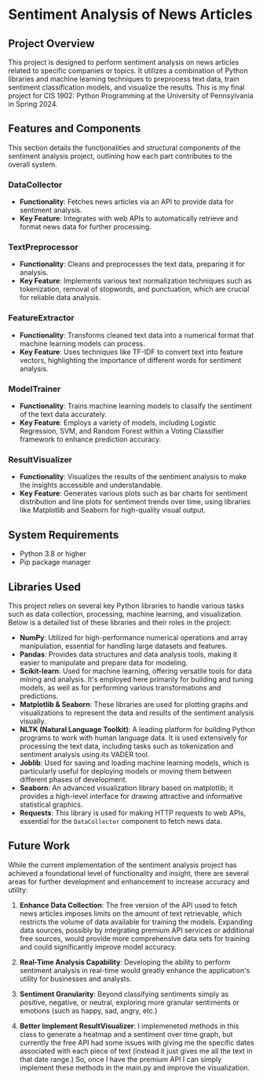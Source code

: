 # Sentiment Analysis of News Articles

## Project Overview
This project is designed to perform sentiment analysis on news articles related to specific companies or topics. It utilizes a combination of Python libraries and machine learning techniques to preprocess text data, train sentiment classification models, and visualize the results. This is my final project for CIS 1902: Python Programming at the University of Pennsylvania in Spring 2024.

## Features and Components

This section details the functionalities and structural components of the sentiment analysis project, outlining how each part contributes to the overall system.

### DataCollector
- **Functionality**: Fetches news articles via an API to provide data for sentiment analysis.
- **Key Feature**: Integrates with web APIs to automatically retrieve and format news data for further processing.

### TextPreprocessor
- **Functionality**: Cleans and preprocesses the text data, preparing it for analysis.
- **Key Feature**: Implements various text normalization techniques such as tokenization, removal of stopwords, and punctuation, which are crucial for reliable data analysis.

### FeatureExtractor
- **Functionality**: Transforms cleaned text data into a numerical format that machine learning models can process.
- **Key Feature**: Uses techniques like TF-IDF to convert text into feature vectors, highlighting the importance of different words for sentiment analysis.

### ModelTrainer
- **Functionality**: Trains machine learning models to classify the sentiment of the text data accurately.
- **Key Feature**: Employs a variety of models, including Logistic Regression, SVM, and Random Forest within a Voting Classifier framework to enhance prediction accuracy.

### ResultVisualizer
- **Functionality**: Visualizes the results of the sentiment analysis to make the insights accessible and understandable.
- **Key Feature**: Generates various plots such as bar charts for sentiment distribution and line plots for sentiment trends over time, using libraries like Matplotlib and Seaborn for high-quality visual output.

## System Requirements

- Python 3.8 or higher
- Pip package manager

## Libraries Used

This project relies on several key Python libraries to handle various tasks such as data collection, processing, machine learning, and visualization. Below is a detailed list of these libraries and their roles in the project:

- **NumPy**: Utilized for high-performance numerical operations and array manipulation, essential for handling large datasets and features.
- **Pandas**: Provides data structures and data analysis tools, making it easier to manipulate and prepare data for modeling.
- **Scikit-learn**: Used for machine learning, offering versatile tools for data mining and analysis. It's employed here primarily for building and tuning models, as well as for performing various transformations and predictions.
- **Matplotlib & Seaborn**: These libraries are used for plotting graphs and visualizations to represent the data and results of the sentiment analysis visually.
- **NLTK (Natural Language Toolkit)**: A leading platform for building Python programs to work with human language data. It is used extensively for processing the text data, including tasks such as tokenization and sentiment analysis using its VADER tool.
- **Joblib**: Used for saving and loading machine learning models, which is particularly useful for deploying models or moving them between different phases of development.
- **Seaborn**: An advanced visualization library based on matplotlib; it provides a high-level interface for drawing attractive and informative statistical graphics.
- **Requests**: This library is used for making HTTP requests to web APIs, essential for the `DataCollector` component to fetch news data.

## Future Work

While the current implementation of the sentiment analysis project has achieved a foundational level of functionality and insight, there are several areas for further development and enhancement to increase accuracy and utility:

1. **Enhance Data Collection**: The free version of the API used to fetch news articles imposes limits on the amount of text retrievable, which restricts the volume of data available for training the models. Expanding data sources, possibly by integrating premium API services or additional free sources, would provide more comprehensive data sets for training and could significantly improve model accuracy.

2. **Real-Time Analysis Capability**: Developing the ability to perform sentiment analysis in real-time would greatly enhance the application's utility for businesses and analysts. 

3. **Sentiment Granularity**: Beyond classifying sentiments simply as positive, negative, or neutral, exploring more granular sentiments or emotions (such as happy, sad, angry, etc.)

4. **Better Implement ResultVisualizer**: I implemeneted methods in this class to generate a heatmap and a sentiment over time graph, but currently the free API had some issues with giving me the specific dates associated with each piece of text (instead it just gives me all the text in that date range.) So, once I have the premium API I can simply implement these methods in the main.py and improve the visualization.
